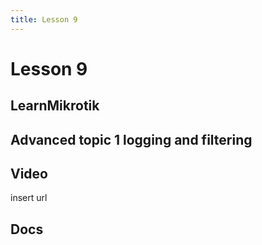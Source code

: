```yaml
---
title: Lesson 9
---
```


# Lesson 9

## LearnMikrotik

## Advanced topic 1 logging and filtering

## Video

insert url

## Docs
